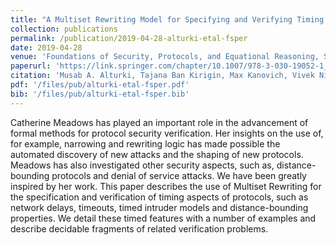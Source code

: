 ```yaml
---
title: "A Multiset Rewriting Model for Specifying and Verifying Timing Aspects of Security Protocols"
collection: publications
permalink: /publication/2019-04-28-alturki-etal-fsper
date: 2019-04-28
venue: 'Foundations of Security, Protocols, and Equational Reasoning, Springer, LNCS 11565, pp 192-213'
paperurl: 'https://link.springer.com/chapter/10.1007/978-3-030-19052-1_13'
citation: 'Musab A. Alturki, Tajana Ban Kirigin, Max Kanovich, Vivek Nigam, Andre Scedrov and Carolyn Talcott'
pdf: '/files/pub/alturki-etal-fsper.pdf'
bib: '/files/pub/alturki-etal-fsper.bib'
---
```


Catherine Meadows has played an important role in the advancement of formal methods for protocol security verification. Her insights on the use of, for example, narrowing and rewriting logic has made possible the automated discovery of new attacks and the shaping of new protocols. Meadows has also investigated other security aspects, such as, distance-bounding protocols and denial of service attacks. We have been greatly inspired by her work. This paper describes the use of Multiset Rewriting for the specification and verification of timing aspects of protocols, such as network delays, timeouts, timed intruder models and distance-bounding properties. We detail these timed features with a number of examples and describe decidable fragments of related verification problems.
